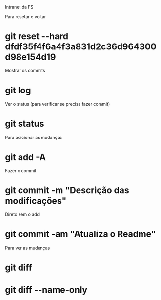 Intranet da FS

Para resetar e voltar
# git reset --hard dfdf35f4f6a4f3a831d2c36d964300d98e154d19

Mostrar os commits
# git log

Ver o status (para verificar se precisa fazer commit)
# git status

Para adicionar as mudanças
# git add -A

Fazer o commit
# git commit -m "Descrição das modificações"

Direto sem o add
# git commit -am "Atualiza o Readme"

Para ver as mudanças
# git diff

# git diff --name-only
